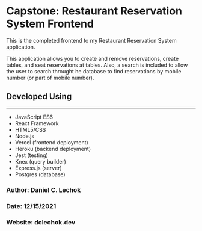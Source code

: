 # Capstone: Restaurant Reservation System Frontend

This is the completed frontend to my Restaurant Reservation System application.

This application allows you to create and remove reservations, create tables, and seat reservations at tables. Also, a search is included to allow the user to search throught he database to find reservations by mobile number (or part of mobile number).

## Developed Using
--------------
* JavaScript ES6
* React Framework
* HTML5/CSS
* Node.js
* Vercel (frontend deployment)
* Heroku (backend deployment)
* Jest (testing)
* Knex (query builder)
* Express.js (server)
* Postgres (database)

### Author: Daniel C. Lechok
### Date: 12/15/2021
### Website: dclechok.dev
